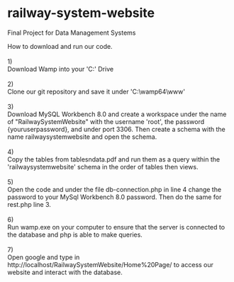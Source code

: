 # railway-system-website
Final Project for Data Management Systems

How to download and run our code.
<br><br>
1) 
<br>
Download Wamp into your 'C:' Drive
<br><br>
2)
<br>
Clone our git repository and save it under 'C:\wamp64\www\'
<br><br>
3)
<br>
Download MySQL Workbench 8.0 and create a workspace under the name of "RailwaySystemWebsite" with the username 'root', the password {youruserpassword},
 and under port 3306. Then create a schema with the name railwaysystemwebsite and open the schema.
 <br><br>
4)
<br>
Copy the tables from tablesndata.pdf and run them as a query within the 'railwaysystemwebsite' schema in the order of tables then views.
<br><br>
5)
<br>
Open the code and under the file db-connection.php in line 4 change the password to your MySql Workbench 8.0 password. Then do the same for rest.php line 3.
<br><br>
6)
<br>
Run wamp.exe on your computer to ensure that the server is connected to the database and php is able to make queries.
<br><br>
7)
<br>
Open google and type in http://localhost/RailwaySystemWebsite/Home%20Page/ to access our website and interact with the database.
